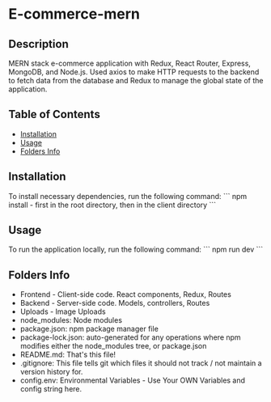 # E-commerce-mern

## Description
MERN stack e-commerce application with Redux, React Router, Express, MongoDB, and Node.js.
Used axios to make HTTP requests to the backend to fetch data from the database and Redux to manage the global state of the application.

## Table of Contents
* [Installation](#installation)
* [Usage](#usage)
* [Folders Info](#folders-info)

## Installation
To install necessary dependencies, run the following command:
\`\`\`
npm install - first in the root directory, then in the client directory
\`\`\`

## Usage
To run the application locally, run the following command:
\`\`\`
npm run dev
\`\`\`

## Folders Info


* Frontend - Client-side code. React components, Redux, Routes
* Backend  - Server-side code. Models, controllers, Routes
* Uploads  - Image Uploads
* node_modules: Node modules
* package.json: npm package manager file
* package-lock.json: auto-generated for any operations where npm modifies either the node_modules tree, or package.json
* README.md: That's this file!
* .gitignore: This file tells git which files it should not track / not maintain a version history for.
* config.env: Environmental Variables - Use Your OWN Variables and config string here.
